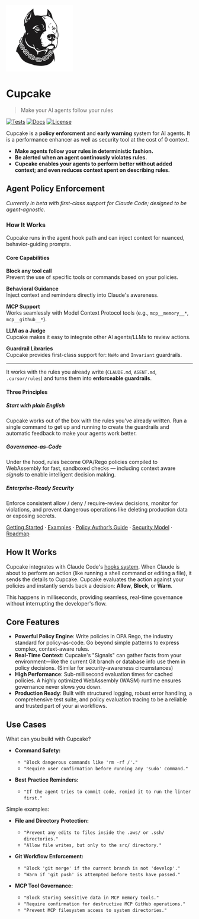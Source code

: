 <p align="left">
  <picture>
    <source srcset="assets/cupcake-dark.png" media="(prefers-color-scheme: dark)">
    <img src="assets/cupcake.png" alt="Cupcake logo" width="180">
  </picture>
</p>

# Cupcake

> Make your AI agents follow your rules

[![Tests](https://img.shields.io/github/actions/workflow/status/eqtylab/cupcake/ci.yml?branch=main&label=tests)](https://github.com/eqtylab/cupcake/actions/workflows/ci.yml)
[![Docs](https://img.shields.io/badge/docs-Start%20here-8A2BE2)](./docs/README.md)
[![License](https://img.shields.io/badge/license-MIT-blue)](LICENSE)

Cupcake is a **policy enforcment** and **early warning** system for AI agents. It is a performance enhancer as well as security tool at the cost of 0 context.

- **Make agents follow your rules in deterministic fashion.**
- **Be alerted when an agent continously violates rules.**
- **Cupcake enables your agents to perform better without added context; and even reduces context spent on describing rules.**

## Agent Policy Enforcement

_Currently in beta with first-class support for Claude Code; designed to be agent-agnostic._

### How It Works

Cupcake runs in the agent hook path and can inject context for nuanced, behavior-guiding prompts.

#### Core Capabilities

**Block any tool call**  
Prevent the use of specific tools or commands based on your policies.

**Behavioral Guidance**  
Inject context and reminders directly into Claude's awareness.

**MCP Support**  
Works seamlessly with Model Context Protocol tools (e.g., `mcp__memory__*`, `mcp__github__*`).

**LLM as a Judge**  
Cupcake makes it easy to integrate other AI agents/LLMs to review actions.

**Guardrail Libraries**  
Cupcake provides first-class support for: `NeMo` and `Invariant` guardrails.

---

It works with the rules you already write (`CLAUDE.md`, `AGENT.md`, `.cursor/rules`) and turns them into **enforceable guardrails**.

#### Three Principles

##### Start with plain English

Cupcake works out of the box with the rules you've already written. Run a single command to get up and running to create the guardrails and automatic feedback to make your agents work better.

##### Governance-as-Code

Under the hood, rules become OPA/Rego policies compiled to WebAssembly for fast, sandboxed checks — including context aware _signals_ to enable intelligent decision making.

##### Enterprise-Ready Security

Enforce consistent allow / deny / require-review decisions, monitor for violations, and prevent dangerous operations like deleting production data or exposing secrets.

[Getting Started](#getting-started) · [Examples](./examples) · [Policy Author’s Guide](./POLICIES.md) · [Security Model](./docs/SECURITY.md) · [Roadmap](./ROADMAP.md)

## How It Works

Cupcake integrates with Claude Code's [hooks system](https://docs.anthropic.com/claude-code/docs/hooks-guide). When Claude is about to perform an action (like running a shell command or editing a file), it sends the details to Cupcake. Cupcake evaluates the action against your policies and instantly sends back a decision: **Allow**, **Block**, or **Warn**.

This happens in milliseconds, providing seamless, real-time governance without interrupting the developer's flow.

## Core Features

- **Powerful Policy Engine**: Write policies in OPA Rego, the industry standard for policy-as-code. Go beyond simple patterns to express complex, context-aware rules.
- **Real-Time Context**: Cupcake's "Signals" can gather facts from your environment—like the current Git branch or database info use them in policy decisions. (Similar for security-awareness circumstances)
- **High Performance**: Sub-millisecond evaluation times for cached policies. A highly optimized WebAssembly (WASM) runtime ensures governance never slows you down.
- **Production Ready**: Built with structured logging, robust error handling, a comprehensive test suite, and policy evaluation tracing to be a reliable and trusted part of your ai workflows.

## Use Cases

What can you build with Cupcake?

- **Command Safety:**

  - `"Block dangerous commands like 'rm -rf /'."`
  - `"Require user confirmation before running any 'sudo' command."`

- **Best Practice Reminders:**
  - `"If the agent tries to commit code, remind it to run the linter first."`

Simple examples:

- **File and Directory Protection:**

  - `"Prevent any edits to files inside the .aws/ or .ssh/ directories."`
  - `"Allow file writes, but only to the src/ directory."`

- **Git Workflow Enforcement:**

  - `"Block 'git merge' if the current branch is not 'develop'."`
  - `"Warn if 'git push' is attempted before tests have passed."`

- **MCP Tool Governance:**

  - `"Block storing sensitive data in MCP memory tools."`
  - `"Require confirmation for destructive MCP GitHub operations."`
  - `"Prevent MCP filesystem access to system directories."`

